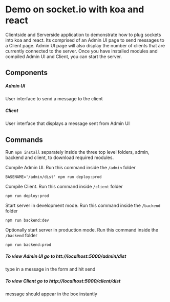 # Demo on socket.io with koa and react

Clientside and Serverside application to demonstrate how to plug sockets into koa and react. 
Its comprised of an Admin UI page to send messages to a Client page.
Admin UI page will also display the number of clients that are currently connected to the server. 
Once you have installed modules and compiled Admin UI and Client, you can start the server.  

## Components

##### Admin UI
User interface to send a message to the client

##### Client
User interface that displays a message sent from Admin UI


## Commands

Run ``npm install`` separately inside the three top level folders, admin, backend and client, to download required modules.

Compile Admin UI.
Run this command inside the ``/admin`` folder
```
BASENAME='/admin/dist' npm run deploy:prod
```

Compile Client.
Run this command inside ``/client`` folder
```
npm run deploy:prod
```

Start server in development mode.
Run this command inside the ``/backend`` folder
```
npm run backend:dev
```

Optionally start server in production mode.
Run this command inside the ``/backend`` folder
```
npm run backend:prod
```

##### To view Admin UI go to htt://localhost:5000/admin/dist
type in a message in the form and hit send

##### To view Client go to http://localhost:5000/client/dist
message should appear in the box instantly

